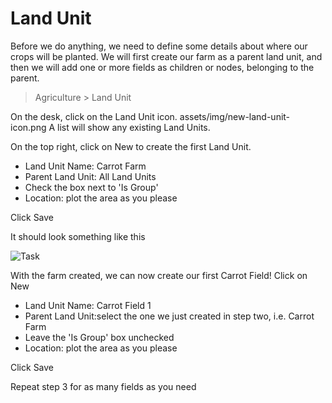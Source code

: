 # Land Unit

Before we do anything, we need to define some details about where our crops will be planted. We will first create our farm as a parent land unit, and then we will add one or more fields as children or nodes, belonging to the parent.

> Agriculture > Land Unit

On the desk, click on the Land Unit icon. assets/img/new-land-unit-icon.png A list will show any existing Land Units.

On the top right, click on New  to create the first Land Unit.

* Land Unit Name: Carrot Farm
* Parent Land Unit: All Land Units
* Check the box next to 'Is Group'
* Location: plot the area as you please

Click Save

It should look something like this

<img class="screenshot" alt="Task" src="/assets/erpnext_docs/assets/img/agriculture/crops_and_land/land_unit.png">

With the farm created, we can now create our first Carrot Field! Click on New 

* Land Unit Name: Carrot Field 1
* Parent Land Unit:select the one we just created in step two, i.e. Carrot Farm
* Leave the 'Is Group' box unchecked
* Location: plot the area as you please

Click Save

Repeat step 3 for as many fields as you need